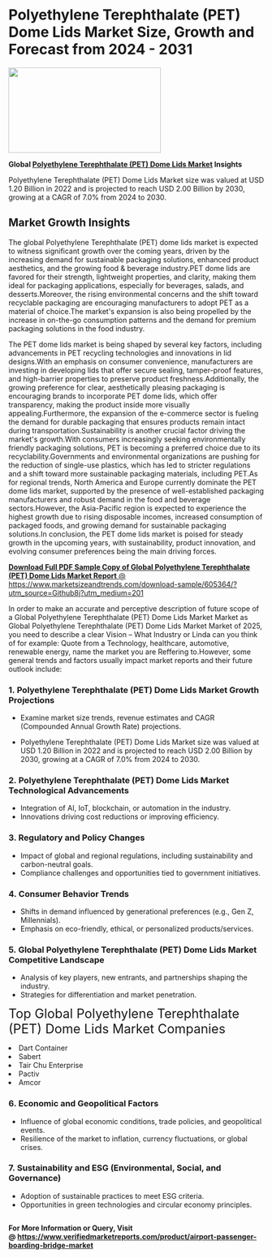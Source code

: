 <H1>Polyethylene Terephthalate (PET) Dome Lids Market Size, Growth and Forecast from 2024 - 2031</H1><img class="aligncenter size-medium wp-image-584254" src="https://thirdeyenews.in/wp-content/uploads/2024/09/Global-Market-Research-300x168.jpeg" alt="" width="300" height="168" /><p><strong>Global&nbsp;<a href="https://www.marketsizeandtrends.com/download-sample/605364/?utm_source=Github8j?utm_medium=201">Polyethylene Terephthalate (PET) Dome Lids Market</a> Insights</strong></p><p>Polyethylene Terephthalate (PET) Dome Lids Market size was valued at USD 1.20 Billion in 2022 and is projected to reach USD 2.00 Billion by 2030, growing at a CAGR of 7.0% from 2024 to 2030.</p><p><h2>Market Growth Insights</h2> <p>The global Polyethylene Terephthalate (PET) dome lids market is expected to witness significant growth over the coming years, driven by the increasing demand for sustainable packaging solutions, enhanced product aesthetics, and the growing food & beverage industry.PET dome lids are favored for their strength, lightweight properties, and clarity, making them ideal for packaging applications, especially for beverages, salads, and desserts.Moreover, the rising environmental concerns and the shift toward recyclable packaging are encouraging manufacturers to adopt PET as a material of choice.The market's expansion is also being propelled by the increase in on-the-go consumption patterns and the demand for premium packaging solutions in the food industry.</p> <p><a href="download_sample_link_here"></a></p> <p>The PET dome lids market is being shaped by several key factors, including advancements in PET recycling technologies and innovations in lid designs.With an emphasis on consumer convenience, manufacturers are investing in developing lids that offer secure sealing, tamper-proof features, and high-barrier properties to preserve product freshness.Additionally, the growing preference for clear, aesthetically pleasing packaging is encouraging brands to incorporate PET dome lids, which offer transparency, making the product inside more visually appealing.Furthermore, the expansion of the e-commerce sector is fueling the demand for durable packaging that ensures products remain intact during transportation.Sustainability is another crucial factor driving the market's growth.With consumers increasingly seeking environmentally friendly packaging solutions, PET is becoming a preferred choice due to its recyclability.Governments and environmental organizations are pushing for the reduction of single-use plastics, which has led to stricter regulations and a shift toward more sustainable packaging materials, including PET.As for regional trends, North America and Europe currently dominate the PET dome lids market, supported by the presence of well-established packaging manufacturers and robust demand in the food and beverage sectors.However, the Asia-Pacific region is expected to experience the highest growth due to rising disposable incomes, increased consumption of packaged foods, and growing demand for sustainable packaging solutions.In conclusion, the PET dome lids market is poised for steady growth in the upcoming years, with sustainability, product innovation, and evolving consumer preferences being the main driving forces.</p> <p><a href="get_more_link_here"></p><p><span class=""><strong>Download Full PDF Sample Copy of Global Polyethylene Terephthalate (PET) Dome Lids Market Report</strong> @ <a href="https://www.marketsizeandtrends.com/download-sample/605364/?utm_source=Github8j?utm_medium=201" target="_blank">https://www.marketsizeandtrends.com/download-sample/605364/?utm_source=Github8j?utm_medium=201</a></span></p><p>In order to make an accurate and perceptive description of future scope of a Global&nbsp;Polyethylene Terephthalate (PET) Dome Lids Market Market as Global&nbsp;Polyethylene Terephthalate (PET) Dome Lids Market Market of 2025, you need to describe a clear Vision &ndash; What Industry or Linda can you think of for example: Quote from a Technology, healthcare, automotive, renewable energy, name the market you are Reffering to.However, some general trends and factors usually impact market reports and their future outlook include:</p><h3>1.&nbsp;<strong>Polyethylene Terephthalate (PET) Dome Lids Market Growth Projections</strong></h3><ul><li>Examine market size trends, revenue estimates and CAGR (Compounded Annual Growth Rate) projections.</li><li><p>Polyethylene Terephthalate (PET) Dome Lids Market size was valued at USD 1.20 Billion in 2022 and is projected to reach USD 2.00 Billion by 2030, growing at a CAGR of 7.0% from 2024 to 2030.</p></li></ul><h3>2.&nbsp;<strong>Polyethylene Terephthalate (PET) Dome Lids Market Technological Advancements</strong></h3><ul><li>Integration of AI, IoT, blockchain, or automation in the industry.</li><li>Innovations driving cost reductions or improving efficiency.</li></ul><h3>3.&nbsp;<strong>Regulatory and Policy Changes</strong></h3><ul><li>Impact of global and regional regulations, including sustainability and carbon-neutral goals.</li><li>Compliance challenges and opportunities tied to government initiatives.</li></ul><h3>4.&nbsp;<strong>Consumer Behavior Trends</strong></h3><ul><li>Shifts in demand influenced by generational preferences (e.g., Gen Z, Millennials).</li><li>Emphasis on eco-friendly, ethical, or personalized products/services.</li></ul><h3>5.&nbsp;<strong>Global Polyethylene Terephthalate (PET) Dome Lids Market Competitive Landscape</strong></h3><ul><li>Analysis of key players, new entrants, and partnerships shaping the industry.</li><li>Strategies for differentiation and market penetration.</li></ul><p data-pm-slice="1 1 []"><span style="color: inherit; font-family: inherit; font-size: 25px;">Top Global Polyethylene Terephthalate (PET) Dome Lids Market Companies</span></p><div class="" data-test-id=""><p><li>Dart Container</li><li> Sabert</li><li> Tair Chu Enterprise</li><li> Pactiv</li><li> Amcor</li></p></div><h3>6.&nbsp;<strong>Economic and Geopolitical Factors</strong></h3><ul><li>Influence of global economic conditions, trade policies, and geopolitical events.</li><li>Resilience of the market to inflation, currency fluctuations, or global crises.</li></ul><h3>7.&nbsp;<strong>Sustainability and ESG (Environmental, Social, and Governance)</strong></h3><ul><li>Adoption of sustainable practices to meet ESG criteria.</li><li>Opportunities in green technologies and circular economy principles.</li></ul><h2><strong style="font-size: 14px;">For More Information or Query, Visit @&nbsp;</strong><a style="background-color: #ffffff; font-size: 14px;" href="https://www.marketsizeandtrends.com/report/polyethylene-terephthalate-pet-dome-lids-market/" target="_blank">https://www.verifiedmarketreports.com/product/airport-passenger-boarding-bridge-market</a></h2>
